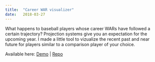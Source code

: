 ```yaml
---
title:  "Career WAR visualizer"
date:   2018-03-27
---
```

What happens to baseball players whose career WARs have followed a certain trajectory? Projection systems give you an expectation for the upcoming year. I made a little tool to vizualize the recent past and near future for players similar to a comparison player of your choice.

Available here: 
[Demo](/war-visualizer/) | [Repo](https://github.com/evanhaldane/phamness)
